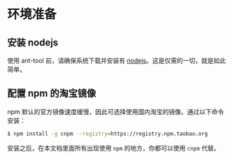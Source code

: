 # 环境准备

## 安装 nodejs

使用 ant-tool 前，请确保系统下载并安装有 [nodejs](http://nodejs.org)。这是仅需的一切，就是如此简单。

## 配置 npm 的淘宝镜像

npm 默认的官方镜像速度缓慢，因此可选择使用国内淘宝的镜像。通过以下命令安装：

````bash
$ npm install -g cnpm --registry=https://registry.npm.taobao.org
````

安装之后，在本文档里面所有出现使用 `npm` 的地方，你都可以使用 `cnpm` 代替。
